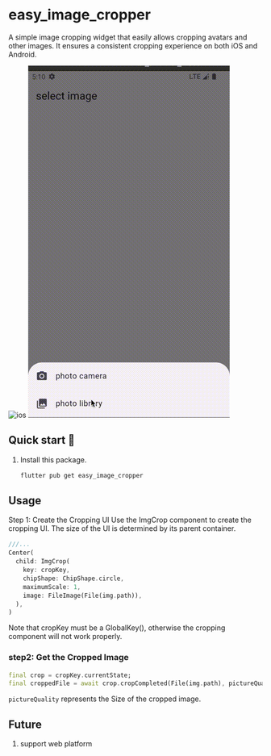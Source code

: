 # easy_image_cropper

A simple image cropping widget that easily allows cropping avatars and other images. It ensures a consistent cropping experience on both iOS and Android.

![ios](https://github.com/lvzhiyi/easy_avator_cropper/raw/develop/ios.gif)
![android](https://github.com/lvzhiyi/easy_avator_cropper/raw/develop/android.gif)

## Quick start 🚀
1. Install this package.
    ```bash
    flutter pub get easy_image_cropper
    ```

## Usage
Step 1: Create the Cropping UI
Use the ImgCrop component to create the cropping UI. The size of the UI is determined by its parent container.
```dart
///...
Center(
  child: ImgCrop(
    key: cropKey,
    chipShape: ChipShape.circle,
    maximumScale: 1,
    image: FileImage(File(img.path)),
  ),
)
```
Note that cropKey must be a GlobalKey<ImgCropState>(), otherwise the cropping component will not work properly.

### step2: Get the Cropped Image
```dart
final crop = cropKey.currentState;
final croppedFile = await crop.cropCompleted(File(img.path), pictureQuality: 900);
```
`pictureQuality` represents the Size of the cropped image.

## Future
1. support web platform